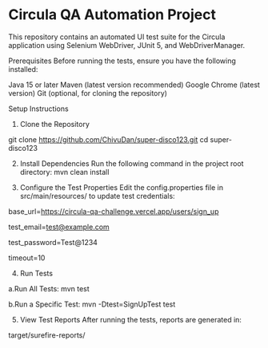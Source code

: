 # Circula QA Automation Project
This repository contains an automated UI test suite for the Circula application using Selenium WebDriver, JUnit 5, and WebDriverManager.

Prerequisites
Before running the tests, ensure you have the following installed:

Java 15 or later
Maven (latest version recommended)
Google Chrome (latest version)
Git (optional, for cloning the repository)

Setup Instructions
1. Clone the Repository
   
git clone https://github.com/ChivuDan/super-disco123.git
cd super-disco123

2. Install Dependencies
Run the following command in the project root directory:
mvn clean install

3. Configure the Test Properties
Edit the config.properties file in src/main/resources/ to update test credentials:

base_url=https://circula-qa-challenge.vercel.app/users/sign_up

test_email=test@example.com

test_password=Test@1234

timeout=10

4. Run Tests

a.Run All Tests:
mvn test

b.Run a Specific Test:
mvn -Dtest=SignUpTest test

5. View Test Reports
After running the tests, reports are generated in:

target/surefire-reports/
